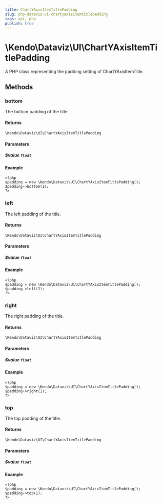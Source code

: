 ```yaml
---
title: ChartYAxisItemTitlePadding
slug: php-dataviz-ui-chartyaxisitemtitlepadding
tags: api, php
publish: true
---
```


# \Kendo\Dataviz\UI\ChartYAxisItemTitlePadding

A PHP class representing the padding setting of ChartYAxisItemTitle.


## Methods

### bottom
The bottom padding of the title.

#### Returns
`\Kendo\Dataviz\UI\ChartYAxisItemTitlePadding`

#### Parameters

##### $value `float`



#### Example 
    <?php
    $padding = new \Kendo\Dataviz\UI\ChartYAxisItemTitlePadding();
    $padding->bottom(1);
    ?>

### left
The left padding of the title.

#### Returns
`\Kendo\Dataviz\UI\ChartYAxisItemTitlePadding`

#### Parameters

##### $value `float`



#### Example 
    <?php
    $padding = new \Kendo\Dataviz\UI\ChartYAxisItemTitlePadding();
    $padding->left(1);
    ?>

### right
The right padding of the title.

#### Returns
`\Kendo\Dataviz\UI\ChartYAxisItemTitlePadding`

#### Parameters

##### $value `float`



#### Example 
    <?php
    $padding = new \Kendo\Dataviz\UI\ChartYAxisItemTitlePadding();
    $padding->right(1);
    ?>

### top
The top padding of the title.

#### Returns
`\Kendo\Dataviz\UI\ChartYAxisItemTitlePadding`

#### Parameters

##### $value `float`



#### Example 
    <?php
    $padding = new \Kendo\Dataviz\UI\ChartYAxisItemTitlePadding();
    $padding->top(1);
    ?>

